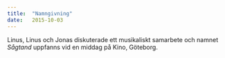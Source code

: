 ```yaml
---
title:  "Namngivning"
date:   2015-10-03
---
```

Linus, Linus och Jonas diskuterade ett musikaliskt samarbete och namnet *Sågtand* uppfanns vid en middag på Kino, Göteborg.
